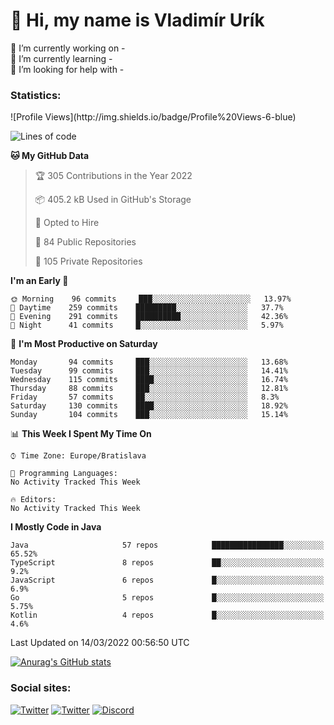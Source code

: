 <h1> 👋 Hi, my name is Vladimír Urík</h1>
<p>
 🔭 I’m currently working on -<br>
 🌱 I’m currently learning -<br>
 🤔 I’m looking for help with -<br>
</p>
<h3>Statistics:</h3>
<!--START_SECTION:waka-->
![Profile Views](http://img.shields.io/badge/Profile%20Views-6-blue)

![Lines of code](https://img.shields.io/badge/From%20Hello%20World%20I%27ve%20Written-2%20Million%20lines%20of%20code-blue)

**🐱 My GitHub Data** 

> 🏆 305 Contributions in the Year 2022
 > 
> 📦 405.2 kB Used in GitHub's Storage 
 > 
> 💼 Opted to Hire
 > 
> 📜 84 Public Repositories 
 > 
> 🔑 105 Private Repositories  
 > 
**I'm an Early 🐤** 

```text
🌞 Morning    96 commits     ███░░░░░░░░░░░░░░░░░░░░░░   13.97% 
🌆 Daytime    259 commits    █████████░░░░░░░░░░░░░░░░   37.7% 
🌃 Evening    291 commits    ██████████░░░░░░░░░░░░░░░   42.36% 
🌙 Night      41 commits     █░░░░░░░░░░░░░░░░░░░░░░░░   5.97%

```
📅 **I'm Most Productive on Saturday** 

```text
Monday       94 commits     ███░░░░░░░░░░░░░░░░░░░░░░   13.68% 
Tuesday      99 commits     ███░░░░░░░░░░░░░░░░░░░░░░   14.41% 
Wednesday    115 commits    ████░░░░░░░░░░░░░░░░░░░░░   16.74% 
Thursday     88 commits     ███░░░░░░░░░░░░░░░░░░░░░░   12.81% 
Friday       57 commits     ██░░░░░░░░░░░░░░░░░░░░░░░   8.3% 
Saturday     130 commits    ████░░░░░░░░░░░░░░░░░░░░░   18.92% 
Sunday       104 commits    ███░░░░░░░░░░░░░░░░░░░░░░   15.14%

```


📊 **This Week I Spent My Time On** 

```text
⌚︎ Time Zone: Europe/Bratislava

💬 Programming Languages: 
No Activity Tracked This Week

🔥 Editors: 
No Activity Tracked This Week

```

**I Mostly Code in Java** 

```text
Java                     57 repos            ████████████████░░░░░░░░░   65.52% 
TypeScript               8 repos             ██░░░░░░░░░░░░░░░░░░░░░░░   9.2% 
JavaScript               6 repos             █░░░░░░░░░░░░░░░░░░░░░░░░   6.9% 
Go                       5 repos             █░░░░░░░░░░░░░░░░░░░░░░░░   5.75% 
Kotlin                   4 repos             █░░░░░░░░░░░░░░░░░░░░░░░░   4.6%

```



 Last Updated on 14/03/2022 00:56:50 UTC
<!--END_SECTION:waka-->

[![Anurag's GitHub stats](https://github-readme-stats.vercel.app/api?username=vladimir-urik)](https://github.com/anuraghazra/github-readme-stats)

<h3>Social sites:</h3>
<p><a href="https://twitter.com/GGGEDR" target="_blank"><img alt="Twitter" src="https://img.shields.io/badge/twitter-%231DA1F2.svg?&style=for-the-badge&logo=twitter&logoColor=white" /></a> <a href="https://www.reddit.com/user/GGGEDR" target="_blank"><img alt="Twitter" src="https://img.shields.io/badge/reddit-%23FE6262.svg?&style=for-the-badge&logo=reddit&logoColor=white" /></a> <a href="https://discord.com/users/535708984959827978" target="_blank"><img alt="Discord" src="https://img.shields.io/badge/discord-%235865f2.svg?&style=for-the-badge&logo=discord&logoColor=white" />
</p>
